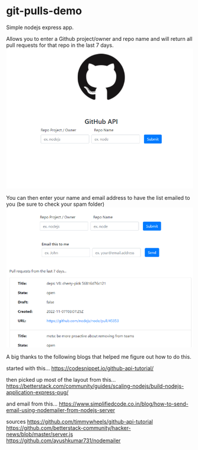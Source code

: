 # git-pulls-demo

Simple nodejs express app.  

Allows you to enter a Github project/owner and repo name and will return all pull requests for that repo in the last 7 days.  
![home](public/images/home.png)

You can then enter your name and email address to have the list emailed to you (be sure to check your spam folder)  
![search](public/images/search.png)



A big thanks to the following blogs that helped me figure out how to do this.

started with this...
https://codesnippet.io/github-api-tutorial/

then picked up most of the layout from this... 
https://betterstack.com/community/guides/scaling-nodejs/build-nodejs-application-express-pug/

and email from this...
https://www.simplifiedcode.co.in/blog/how-to-send-email-using-nodemailer-from-nodejs-server

sources
https://github.com/timmywheels/github-api-tutorial  
https://github.com/betterstack-community/hacker-news/blob/master/server.js  
https://github.com/ayushkumar731/nodemailer
